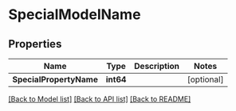 # SpecialModelName

## Properties

Name | Type | Description | Notes
------------ | ------------- | ------------- | -------------
**SpecialPropertyName** | **int64** |  | [optional] 

[[Back to Model list]](../README.md#documentation-for-models) [[Back to API list]](../README.md#documentation-for-api-endpoints) [[Back to README]](../README.md)


